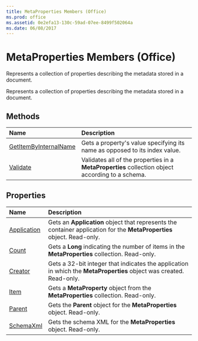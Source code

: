 ```yaml
---
title: MetaProperties Members (Office)
ms.prod: office
ms.assetid: 0e2efa13-130c-59ad-07ee-8499f502064a
ms.date: 06/08/2017
---
```



# MetaProperties Members (Office)
Represents a collection of properties describing the metadata stored in a document.

Represents a collection of properties describing the metadata stored in a document.


## Methods



|**Name**|**Description**|
|:-----|:-----|
|[GetItemByInternalName](metaproperties-getitembyinternalname-method-office.md)|Gets a property's value specifying its name as opposed to its index value.|
|[Validate](metaproperties-validate-method-office.md)|Validates all of the properties in a **MetaProperties** collection object according to a schema.|

## Properties



|**Name**|**Description**|
|:-----|:-----|
|[Application](metaproperties-application-property-office.md)|Gets an **Application** object that represents the container application for the **MetaProperties** object. Read-only.|
|[Count](metaproperties-count-property-office.md)|Gets a **Long** indicating the number of items in the **MetaProperties** collection. Read-only.|
|[Creator](metaproperties-creator-property-office.md)|Gets a 32-bit integer that indicates the application in which the **MetaProperties** object was created. Read-only.|
|[Item](metaproperties-item-property-office.md)|Gets a **MetaProperty** object from the **MetaProperties** collection. Read-only.|
|[Parent](metaproperties-parent-property-office.md)|Gets the **Parent** object for the **MetaProperties** object. Read-only.|
|[SchemaXml](metaproperties-schemaxml-property-office.md)|Gets the schema XML for the **MetaProperties** object. Read-only.|

